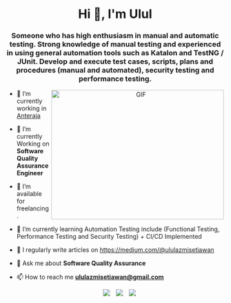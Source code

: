 <h1 align="center">Hi 👋, I'm 
Ulul</a></h1>
<h3 align="center">Someone who has high enthusiasm in manual and automatic testing. Strong knowledge of manual testing and experienced in using general automation tools such as Katalon and TestNG / JUnit. Develop and execute test cases, scripts, plans and procedures (manual and automated), security testing and performance testing.</h3>


<a target="_blank" align="center">
  <img align="right" top="500" height="300" width="400" alt="GIF" src="https://media.giphy.com/media/SWoSkN6DxTszqIKEqv/giphy.gif">
</a>

- 🔭 I’m currently working in <a href="https://anteraja.id/id/" target="blank">Anteraja</a>

- 🌱 I’m currently Working on **Software Quality Assurance Engineer**

- 🤝 I’m available for freelancing.

- 🌱 I’m currently learning Automation Testing include (Functional Testing, Performance Testing and Security Testing) + CI/CD Implemented</a>

- 📝 I regularly write articles on https://medium.com/@ululazmisetiawan

- 💬 Ask me about **Software Quality Assurance**

- 📫 How to reach me **ululazmisetiawan@gmail.com**


<p align="center">

 <div align="center"  class="icons-social" style="margin-left: 10px;">
        <a style="margin-left: 10px;"  target="_blank" href="https://www.linkedin.com/in/ululazmisetiawan/">
			<img src="https://img.icons8.com/doodle/40/000000/linkedin--v2.png"></a>
        <a style="margin-left: 10px;" target="_blank" href="https://github.com/ululazmisetiawan">
		<img src="https://img.icons8.com/doodle/40/000000/github--v1.png"></a>
        <a style="margin-left: 10px;" target="_blank" href="https://instagram.com/ululazmisetiawan">
			<img src="https://img.icons8.com/doodle/40/000000/instagram-new--v2.png"></a>

</p>
